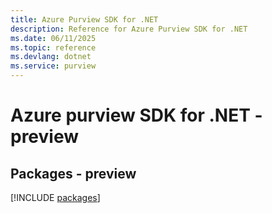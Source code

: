 ```yaml
---
title: Azure Purview SDK for .NET
description: Reference for Azure Purview SDK for .NET
ms.date: 06/11/2025
ms.topic: reference
ms.devlang: dotnet
ms.service: purview
---
```

# Azure purview SDK for .NET - preview
## Packages - preview
[!INCLUDE [packages](purview-index.md)]